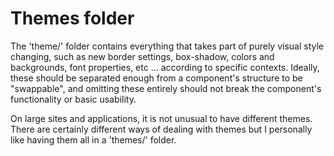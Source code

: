 Themes folder
==========

The 'theme/' folder contains everything that takes part of purely visual style changing, such as new border settings, box-shadow, colors and backgrounds, font properties, etc ... according to specific contexts. Ideally, these should be separated enough from a component's structure to be "swappable", and omitting these entirely should not break the component's functionality or basic usability.

On large sites and applications, it is not unusual to have different themes. There are certainly different ways of dealing with themes but I personally like having them all in a 'themes/' folder.
